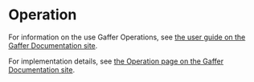 # Operation

For information on the use Gaffer Operations, see [the user guide on the Gaffer Documentation site](https://gchq.github.io/gaffer-doc/latest/user-guide/introduction).

For implementation details, see [the Operation page on the Gaffer Documentation site](https://gchq.github.io/gaffer-doc/latest/development-guide/project-structure/components/operation).
